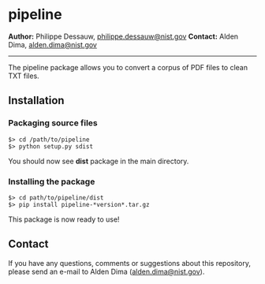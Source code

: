 # pipeline

**Author:** Philippe Dessauw, philippe.dessauw@nist.gov
**Contact:** Alden Dima, alden.dima@nist.gov

-----

The pipeline package allows you to convert a corpus of PDF files to clean TXT files.

## Installation

### Packaging source files

	$> cd /path/to/pipeline
	$> python setup.py sdist

You should now see **dist** package in the main directory.

### Installing the package

	$> cd path/to/pipeline/dist
	$> pip install pipeline-*version*.tar.gz

This package is now ready to use!

## Contact

If you have any questions, comments or suggestions about this repository, please send an e-mail to Alden Dima (alden.dima@nist.gov).

